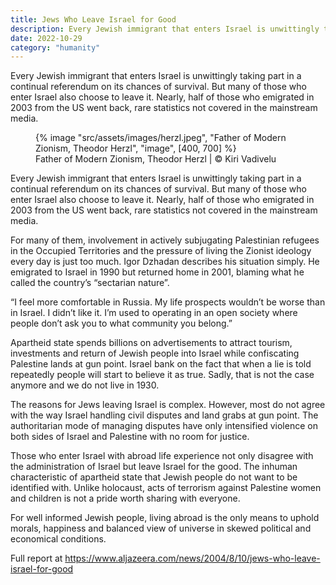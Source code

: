 ```yaml
---
title: Jews Who Leave Israel for Good
description: Every Jewish immigrant that enters Israel is unwittingly taking part in a continual referendum on its chances of survival
date: 2022-10-29
category: "humanity"
---
```


Every Jewish immigrant that enters Israel is unwittingly taking part in a continual referendum on its chances of survival. But many of those who enter Israel also choose to leave it. Nearly, half of those who emigrated in 2003 from the US went back, rare statistics not covered in the mainstream media.

<!-- excerpt -->

<figure>
{% image "src/assets/images/herzl.jpeg", "Father of Modern Zionism, Theodor Herzl", "image", [400, 700] %}
<figcaption>Father of Modern Zionism, Theodor Herzl | © Kiri Vadivelu</figcaption>
</figure>

Every Jewish immigrant that enters Israel is unwittingly taking part in a continual referendum on its chances of survival. But many of those who enter Israel also choose to leave it. Nearly, half of those who emigrated in 2003 from the US went back, rare statistics not covered in the mainstream media.

For many of them, involvement in actively subjugating Palestinian refugees in the Occupied Territories and the pressure of living the Zionist ideology every day is just too much. Igor Dzhadan describes his situation simply. He emigrated to Israel in 1990 but returned home in 2001, blaming what he called the country’s “sectarian nature”.

“I feel more comfortable in Russia. My life prospects wouldn’t be worse than in Israel. I didn’t like it. I’m used to operating in an open society where people don’t ask you to what community you belong.”

Apartheid state spends billions on advertisements to attract tourism, investments and return of Jewish people into Israel while confiscating Palestine lands at gun point. Israel bank on the fact that when a lie is told repeatedly people will start to believe it as true. Sadly, that is not the case anymore and we do not live in 1930.

The reasons for Jews leaving Israel is complex. However, most do not agree with the way Israel handling civil disputes and land grabs at gun point. The authoritarian mode of managing disputes have only intensified violence on both sides of Israel and Palestine with no room for justice.

Those who enter Israel with abroad life experience not only disagree with the administration of Israel but leave Israel for the good. The inhuman characteristic of apartheid state that Jewish people do not want to be identified with. Unlike holocaust, acts of terrorism against Palestine women and children is not a pride worth sharing with everyone.

For well informed Jewish people, living abroad is the only means to uphold morals, happiness and balanced view of universe in skewed political and economical conditions.

Full report at https://www.aljazeera.com/news/2004/8/10/jews-who-leave-israel-for-good
